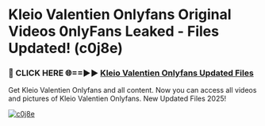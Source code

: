 # Kleio Valentien Onlyfans Original Videos 0nlyFans Leaked - Files Updated! (c0j8e)

<h3>🔴 CLICK HERE 🌐==►► <a href="https://tinyurl.com/ehrbuxhb" rel="nofollow">Kleio Valentien Onlyfans Updated Files</a></h3>

Get Kleio Valentien Onlyfans and all content. Now you can access all videos and pictures of Kleio Valentien Onlyfans. New Updated Files 2025!

[![c0j8e](https://i.imgur.com/lVYEuWS.gif)](https://tinyurl.com/ehrbuxhb)
